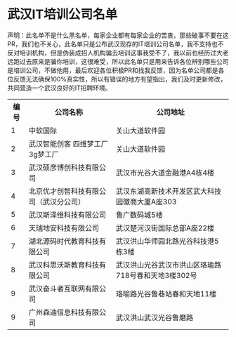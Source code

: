 # 武汉IT培训公司名单

声明：此名单不是什么黑名单，每家企业都有每家企业的苦衷，那些破事不要在这PR，我们也不关心，此名单只是公布武汉现存的IT培训公司名单，我不支持也不反对培训机构，但是伪装成招人机构骗去培训这事我受不了，我以前也经历过大老远跑过去原来是骗你培训，这很难受，所以此名单只是用来告诉各位辨别哪些公司是培训公司，不做他用，最后欢迎各位积极PR和找我反馈，因为名单公司都是各位反馈无法确保100%真实性，所以有错误的地方有望指出，我们及时更新修改，共同营造一个武汉良好的IT招聘环境。

<table class="table table-bordered table-striped table-condensed">  
    <tr>
        <th>编号</th> 
        <th>公司名称</th>  
        <th>公司地址</th>
    </tr>
    <tr>  
        <td>1</td>  
        <td>中软国际</td>  
        <td>关山大道软件园</td>  
    </tr>  
    <tr>  
        <td>2</td>  
        <td>武汉智能创客 四维梦工厂 3g梦工厂</td>  
        <td>关山大道软件园</td>  
    </tr> 
    <tr>  
        <td>3</td>  
        <td>武汉硕彦博创科技有限公司</td>  
        <td>武汉市光谷大道金融港A4栋4楼</td>  
    </tr> 
    <tr>  
        <td>4</td>  
        <td>北京优才创智科技有限公司（武汉分公司）</td>  
        <td>武汉东湖高新技术开发区武大科技园徽商大厦A座303</td>  
    </tr> 
    <tr>  
        <td>5</td>  
        <td>武汉斯泽维科技有限公司</td>  
        <td>鲁广数码城5楼</td>  
    </tr>
    <tr>  
        <td>6</td>  
        <td>天瑞地安科技有限公司</td>  
        <td>武汉楚河汉街国际总部A座22楼</td>  
    </tr>
    <tr>  
        <td>7</td>  
        <td>湖北源码时代教育科技有限公司</td>  
        <td>武汉洪山华师园北路光谷科技港5栋3楼</td>  
    </tr>
    <tr>  
        <td>8</td>  
        <td>武汉科思沃斯教育科技有限公司</td>  
        <td>武汉洪山光谷武汉市洪山区珞瑜路718号春和天地3楼302号</td>  
    </tr>
    <tr>  
        <td>9</td>  
        <td>武汉奋斗者互联网有限公司</td>  
        <td>珞喻路光谷鲁巷站春和天地11楼</td>  
    </tr>
    <tr>  
        <td>9</td>  
        <td>广州森迪信息科技有限公司</td>  
        <td>武汉洪山武汉光谷鲁磨路</td>  
    </tr>
</table>  



